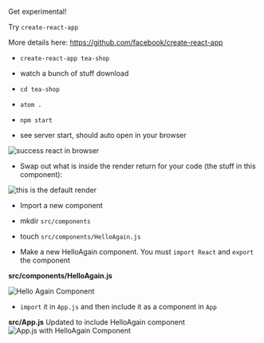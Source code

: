 Get experimental!

Try `create-react-app`

More details here: https://github.com/facebook/create-react-app

- `create-react-app tea-shop`
- watch a bunch of stuff download
- `cd tea-shop`
- `atom .`
- `npm start`

- see server start, should auto open in your browser

![success react in browser](https://i.imgur.com/ByNRBtM.png)

- Swap out what is inside the render return for your code (the stuff in this component):

![this is the default render](https://i.imgur.com/1QYVtYn.png)

- Import a new component

- mkdir `src/components`

- touch `src/components/HelloAgain.js`

- Make a new HelloAgain component. You must `import React` and `export` the component

**src/components/HelloAgain.js**

![Hello Again Component](https://i.imgur.com/tcfcmBl.png)

- `import` it in `App.js` and then include it as a component in `App`

**src/App.js** Updated to include HelloAgain component
![App.js with HelloAgain Component](https://i.imgur.com/mbomvYc.png)

